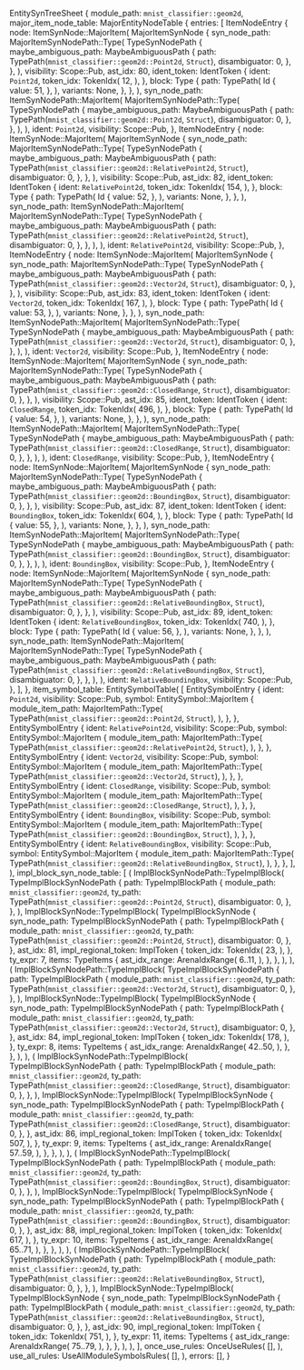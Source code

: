 EntitySynTreeSheet {
    module_path: `mnist_classifier::geom2d`,
    major_item_node_table: MajorEntityNodeTable {
        entries: [
            ItemNodeEntry {
                node: ItemSynNode::MajorItem(
                    MajorItemSynNode {
                        syn_node_path: MajorItemSynNodePath::Type(
                            TypeSynNodePath {
                                maybe_ambiguous_path: MaybeAmbiguousPath {
                                    path: TypePath(`mnist_classifier::geom2d::Point2d`, `Struct`),
                                    disambiguator: 0,
                                },
                            },
                        ),
                        visibility: Scope::Pub,
                        ast_idx: 80,
                        ident_token: IdentToken {
                            ident: `Point2d`,
                            token_idx: TokenIdx(
                                12,
                            ),
                        },
                        block: Type {
                            path: TypePath(
                                Id {
                                    value: 51,
                                },
                            ),
                            variants: None,
                        },
                    },
                ),
                syn_node_path: ItemSynNodePath::MajorItem(
                    MajorItemSynNodePath::Type(
                        TypeSynNodePath {
                            maybe_ambiguous_path: MaybeAmbiguousPath {
                                path: TypePath(`mnist_classifier::geom2d::Point2d`, `Struct`),
                                disambiguator: 0,
                            },
                        },
                    ),
                ),
                ident: `Point2d`,
                visibility: Scope::Pub,
            },
            ItemNodeEntry {
                node: ItemSynNode::MajorItem(
                    MajorItemSynNode {
                        syn_node_path: MajorItemSynNodePath::Type(
                            TypeSynNodePath {
                                maybe_ambiguous_path: MaybeAmbiguousPath {
                                    path: TypePath(`mnist_classifier::geom2d::RelativePoint2d`, `Struct`),
                                    disambiguator: 0,
                                },
                            },
                        ),
                        visibility: Scope::Pub,
                        ast_idx: 82,
                        ident_token: IdentToken {
                            ident: `RelativePoint2d`,
                            token_idx: TokenIdx(
                                154,
                            ),
                        },
                        block: Type {
                            path: TypePath(
                                Id {
                                    value: 52,
                                },
                            ),
                            variants: None,
                        },
                    },
                ),
                syn_node_path: ItemSynNodePath::MajorItem(
                    MajorItemSynNodePath::Type(
                        TypeSynNodePath {
                            maybe_ambiguous_path: MaybeAmbiguousPath {
                                path: TypePath(`mnist_classifier::geom2d::RelativePoint2d`, `Struct`),
                                disambiguator: 0,
                            },
                        },
                    ),
                ),
                ident: `RelativePoint2d`,
                visibility: Scope::Pub,
            },
            ItemNodeEntry {
                node: ItemSynNode::MajorItem(
                    MajorItemSynNode {
                        syn_node_path: MajorItemSynNodePath::Type(
                            TypeSynNodePath {
                                maybe_ambiguous_path: MaybeAmbiguousPath {
                                    path: TypePath(`mnist_classifier::geom2d::Vector2d`, `Struct`),
                                    disambiguator: 0,
                                },
                            },
                        ),
                        visibility: Scope::Pub,
                        ast_idx: 83,
                        ident_token: IdentToken {
                            ident: `Vector2d`,
                            token_idx: TokenIdx(
                                167,
                            ),
                        },
                        block: Type {
                            path: TypePath(
                                Id {
                                    value: 53,
                                },
                            ),
                            variants: None,
                        },
                    },
                ),
                syn_node_path: ItemSynNodePath::MajorItem(
                    MajorItemSynNodePath::Type(
                        TypeSynNodePath {
                            maybe_ambiguous_path: MaybeAmbiguousPath {
                                path: TypePath(`mnist_classifier::geom2d::Vector2d`, `Struct`),
                                disambiguator: 0,
                            },
                        },
                    ),
                ),
                ident: `Vector2d`,
                visibility: Scope::Pub,
            },
            ItemNodeEntry {
                node: ItemSynNode::MajorItem(
                    MajorItemSynNode {
                        syn_node_path: MajorItemSynNodePath::Type(
                            TypeSynNodePath {
                                maybe_ambiguous_path: MaybeAmbiguousPath {
                                    path: TypePath(`mnist_classifier::geom2d::ClosedRange`, `Struct`),
                                    disambiguator: 0,
                                },
                            },
                        ),
                        visibility: Scope::Pub,
                        ast_idx: 85,
                        ident_token: IdentToken {
                            ident: `ClosedRange`,
                            token_idx: TokenIdx(
                                496,
                            ),
                        },
                        block: Type {
                            path: TypePath(
                                Id {
                                    value: 54,
                                },
                            ),
                            variants: None,
                        },
                    },
                ),
                syn_node_path: ItemSynNodePath::MajorItem(
                    MajorItemSynNodePath::Type(
                        TypeSynNodePath {
                            maybe_ambiguous_path: MaybeAmbiguousPath {
                                path: TypePath(`mnist_classifier::geom2d::ClosedRange`, `Struct`),
                                disambiguator: 0,
                            },
                        },
                    ),
                ),
                ident: `ClosedRange`,
                visibility: Scope::Pub,
            },
            ItemNodeEntry {
                node: ItemSynNode::MajorItem(
                    MajorItemSynNode {
                        syn_node_path: MajorItemSynNodePath::Type(
                            TypeSynNodePath {
                                maybe_ambiguous_path: MaybeAmbiguousPath {
                                    path: TypePath(`mnist_classifier::geom2d::BoundingBox`, `Struct`),
                                    disambiguator: 0,
                                },
                            },
                        ),
                        visibility: Scope::Pub,
                        ast_idx: 87,
                        ident_token: IdentToken {
                            ident: `BoundingBox`,
                            token_idx: TokenIdx(
                                604,
                            ),
                        },
                        block: Type {
                            path: TypePath(
                                Id {
                                    value: 55,
                                },
                            ),
                            variants: None,
                        },
                    },
                ),
                syn_node_path: ItemSynNodePath::MajorItem(
                    MajorItemSynNodePath::Type(
                        TypeSynNodePath {
                            maybe_ambiguous_path: MaybeAmbiguousPath {
                                path: TypePath(`mnist_classifier::geom2d::BoundingBox`, `Struct`),
                                disambiguator: 0,
                            },
                        },
                    ),
                ),
                ident: `BoundingBox`,
                visibility: Scope::Pub,
            },
            ItemNodeEntry {
                node: ItemSynNode::MajorItem(
                    MajorItemSynNode {
                        syn_node_path: MajorItemSynNodePath::Type(
                            TypeSynNodePath {
                                maybe_ambiguous_path: MaybeAmbiguousPath {
                                    path: TypePath(`mnist_classifier::geom2d::RelativeBoundingBox`, `Struct`),
                                    disambiguator: 0,
                                },
                            },
                        ),
                        visibility: Scope::Pub,
                        ast_idx: 89,
                        ident_token: IdentToken {
                            ident: `RelativeBoundingBox`,
                            token_idx: TokenIdx(
                                740,
                            ),
                        },
                        block: Type {
                            path: TypePath(
                                Id {
                                    value: 56,
                                },
                            ),
                            variants: None,
                        },
                    },
                ),
                syn_node_path: ItemSynNodePath::MajorItem(
                    MajorItemSynNodePath::Type(
                        TypeSynNodePath {
                            maybe_ambiguous_path: MaybeAmbiguousPath {
                                path: TypePath(`mnist_classifier::geom2d::RelativeBoundingBox`, `Struct`),
                                disambiguator: 0,
                            },
                        },
                    ),
                ),
                ident: `RelativeBoundingBox`,
                visibility: Scope::Pub,
            },
        ],
    },
    item_symbol_table: EntitySymbolTable(
        [
            EntitySymbolEntry {
                ident: `Point2d`,
                visibility: Scope::Pub,
                symbol: EntitySymbol::MajorItem {
                    module_item_path: MajorItemPath::Type(
                        TypePath(`mnist_classifier::geom2d::Point2d`, `Struct`),
                    ),
                },
            },
            EntitySymbolEntry {
                ident: `RelativePoint2d`,
                visibility: Scope::Pub,
                symbol: EntitySymbol::MajorItem {
                    module_item_path: MajorItemPath::Type(
                        TypePath(`mnist_classifier::geom2d::RelativePoint2d`, `Struct`),
                    ),
                },
            },
            EntitySymbolEntry {
                ident: `Vector2d`,
                visibility: Scope::Pub,
                symbol: EntitySymbol::MajorItem {
                    module_item_path: MajorItemPath::Type(
                        TypePath(`mnist_classifier::geom2d::Vector2d`, `Struct`),
                    ),
                },
            },
            EntitySymbolEntry {
                ident: `ClosedRange`,
                visibility: Scope::Pub,
                symbol: EntitySymbol::MajorItem {
                    module_item_path: MajorItemPath::Type(
                        TypePath(`mnist_classifier::geom2d::ClosedRange`, `Struct`),
                    ),
                },
            },
            EntitySymbolEntry {
                ident: `BoundingBox`,
                visibility: Scope::Pub,
                symbol: EntitySymbol::MajorItem {
                    module_item_path: MajorItemPath::Type(
                        TypePath(`mnist_classifier::geom2d::BoundingBox`, `Struct`),
                    ),
                },
            },
            EntitySymbolEntry {
                ident: `RelativeBoundingBox`,
                visibility: Scope::Pub,
                symbol: EntitySymbol::MajorItem {
                    module_item_path: MajorItemPath::Type(
                        TypePath(`mnist_classifier::geom2d::RelativeBoundingBox`, `Struct`),
                    ),
                },
            },
        ],
    ),
    impl_block_syn_node_table: [
        (
            ImplBlockSynNodePath::TypeImplBlock(
                TypeImplBlockSynNodePath {
                    path: TypeImplBlockPath {
                        module_path: `mnist_classifier::geom2d`,
                        ty_path: TypePath(`mnist_classifier::geom2d::Point2d`, `Struct`),
                        disambiguator: 0,
                    },
                },
            ),
            ImplBlockSynNode::TypeImplBlock(
                TypeImplBlockSynNode {
                    syn_node_path: TypeImplBlockSynNodePath {
                        path: TypeImplBlockPath {
                            module_path: `mnist_classifier::geom2d`,
                            ty_path: TypePath(`mnist_classifier::geom2d::Point2d`, `Struct`),
                            disambiguator: 0,
                        },
                    },
                    ast_idx: 81,
                    impl_regional_token: ImplToken {
                        token_idx: TokenIdx(
                            23,
                        ),
                    },
                    ty_expr: 7,
                    items: TypeItems {
                        ast_idx_range: ArenaIdxRange(
                            6..11,
                        ),
                    },
                },
            ),
        ),
        (
            ImplBlockSynNodePath::TypeImplBlock(
                TypeImplBlockSynNodePath {
                    path: TypeImplBlockPath {
                        module_path: `mnist_classifier::geom2d`,
                        ty_path: TypePath(`mnist_classifier::geom2d::Vector2d`, `Struct`),
                        disambiguator: 0,
                    },
                },
            ),
            ImplBlockSynNode::TypeImplBlock(
                TypeImplBlockSynNode {
                    syn_node_path: TypeImplBlockSynNodePath {
                        path: TypeImplBlockPath {
                            module_path: `mnist_classifier::geom2d`,
                            ty_path: TypePath(`mnist_classifier::geom2d::Vector2d`, `Struct`),
                            disambiguator: 0,
                        },
                    },
                    ast_idx: 84,
                    impl_regional_token: ImplToken {
                        token_idx: TokenIdx(
                            178,
                        ),
                    },
                    ty_expr: 8,
                    items: TypeItems {
                        ast_idx_range: ArenaIdxRange(
                            42..50,
                        ),
                    },
                },
            ),
        ),
        (
            ImplBlockSynNodePath::TypeImplBlock(
                TypeImplBlockSynNodePath {
                    path: TypeImplBlockPath {
                        module_path: `mnist_classifier::geom2d`,
                        ty_path: TypePath(`mnist_classifier::geom2d::ClosedRange`, `Struct`),
                        disambiguator: 0,
                    },
                },
            ),
            ImplBlockSynNode::TypeImplBlock(
                TypeImplBlockSynNode {
                    syn_node_path: TypeImplBlockSynNodePath {
                        path: TypeImplBlockPath {
                            module_path: `mnist_classifier::geom2d`,
                            ty_path: TypePath(`mnist_classifier::geom2d::ClosedRange`, `Struct`),
                            disambiguator: 0,
                        },
                    },
                    ast_idx: 86,
                    impl_regional_token: ImplToken {
                        token_idx: TokenIdx(
                            507,
                        ),
                    },
                    ty_expr: 9,
                    items: TypeItems {
                        ast_idx_range: ArenaIdxRange(
                            57..59,
                        ),
                    },
                },
            ),
        ),
        (
            ImplBlockSynNodePath::TypeImplBlock(
                TypeImplBlockSynNodePath {
                    path: TypeImplBlockPath {
                        module_path: `mnist_classifier::geom2d`,
                        ty_path: TypePath(`mnist_classifier::geom2d::BoundingBox`, `Struct`),
                        disambiguator: 0,
                    },
                },
            ),
            ImplBlockSynNode::TypeImplBlock(
                TypeImplBlockSynNode {
                    syn_node_path: TypeImplBlockSynNodePath {
                        path: TypeImplBlockPath {
                            module_path: `mnist_classifier::geom2d`,
                            ty_path: TypePath(`mnist_classifier::geom2d::BoundingBox`, `Struct`),
                            disambiguator: 0,
                        },
                    },
                    ast_idx: 88,
                    impl_regional_token: ImplToken {
                        token_idx: TokenIdx(
                            617,
                        ),
                    },
                    ty_expr: 10,
                    items: TypeItems {
                        ast_idx_range: ArenaIdxRange(
                            65..71,
                        ),
                    },
                },
            ),
        ),
        (
            ImplBlockSynNodePath::TypeImplBlock(
                TypeImplBlockSynNodePath {
                    path: TypeImplBlockPath {
                        module_path: `mnist_classifier::geom2d`,
                        ty_path: TypePath(`mnist_classifier::geom2d::RelativeBoundingBox`, `Struct`),
                        disambiguator: 0,
                    },
                },
            ),
            ImplBlockSynNode::TypeImplBlock(
                TypeImplBlockSynNode {
                    syn_node_path: TypeImplBlockSynNodePath {
                        path: TypeImplBlockPath {
                            module_path: `mnist_classifier::geom2d`,
                            ty_path: TypePath(`mnist_classifier::geom2d::RelativeBoundingBox`, `Struct`),
                            disambiguator: 0,
                        },
                    },
                    ast_idx: 90,
                    impl_regional_token: ImplToken {
                        token_idx: TokenIdx(
                            751,
                        ),
                    },
                    ty_expr: 11,
                    items: TypeItems {
                        ast_idx_range: ArenaIdxRange(
                            75..79,
                        ),
                    },
                },
            ),
        ),
    ],
    once_use_rules: OnceUseRules(
        [],
    ),
    use_all_rules: UseAllModuleSymbolsRules(
        [],
    ),
    errors: [],
}